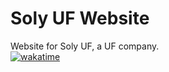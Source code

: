 # Soly UF Website
Website for Soly UF, a UF company.
<br>
[![wakatime](https://wakatime.com/badge/github/OscarFreij/SolyUF-Website.svg)](https://wakatime.com/badge/github/OscarFreij/SolyUF-Website)
